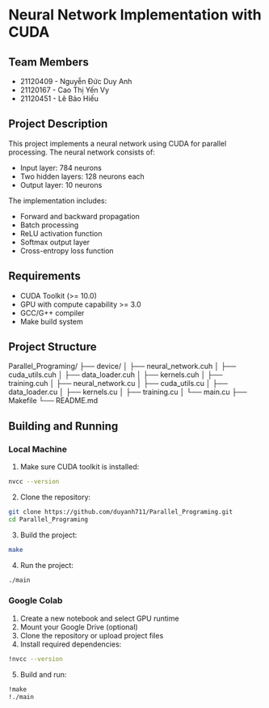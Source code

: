 # Neural Network Implementation with CUDA

## Team Members
- 21120409 - Nguyễn Đức Duy Anh
- 21120167 - Cao Thị Yến Vy
- 21120451 - Lê Bảo Hiếu

## Project Description
This project implements a neural network using CUDA for parallel processing. The neural network consists of:
- Input layer: 784 neurons
- Two hidden layers: 128 neurons each
- Output layer: 10 neurons

The implementation includes:
- Forward and backward propagation
- Batch processing
- ReLU activation function
- Softmax output layer
- Cross-entropy loss function

## Requirements
- CUDA Toolkit (>= 10.0)
- GPU with compute capability >= 3.0
- GCC/G++ compiler
- Make build system

## Project Structure
Parallel_Programing/
├── device/
│ ├── neural_network.cuh
│ ├── cuda_utils.cuh
│ ├── data_loader.cuh
│ ├── kernels.cuh
│ ├── training.cuh
│ ├── neural_network.cu
│ ├── cuda_utils.cu
│ ├── data_loader.cu
│ ├── kernels.cu
│ ├── training.cu
│ └── main.cu
├── Makefile
└── README.md

## Building and Running

### Local Machine
1. Make sure CUDA toolkit is installed:
```bash
nvcc --version
```
2. Clone the repository:
```bash
git clone https://github.com/duyanh711/Parallel_Programing.git
cd Parallel_Programing
```
3. Build the project:
```bash
make
```
4. Run the project:
```bash
./main
```


### Google Colab
1. Create a new notebook and select GPU runtime
2. Mount your Google Drive (optional)
3. Clone the repository or upload project files
4. Install required dependencies:
```bash
!nvcc --version
```
5. Build and run:
```bash
!make
!./main
```
